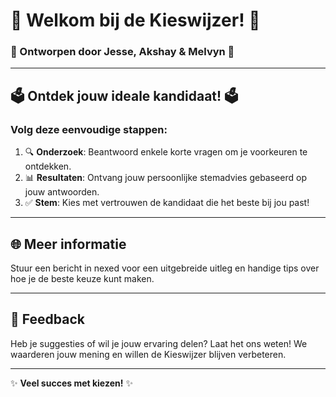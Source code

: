 # 🌟 **Welkom bij de Kieswijzer!** 🌟

### 🎉 Ontworpen door Jesse,  Akshay & Melvyn 🎉

---

## 🗳️ **Ontdek jouw ideale kandidaat!** 🗳️

### Volg deze eenvoudige stappen:

1. 🔍 **Onderzoek**: Beantwoord enkele korte vragen om je voorkeuren te ontdekken.
2. 📊 **Resultaten**: Ontvang jouw persoonlijke stemadvies gebaseerd op jouw antwoorden.
3. ✅ **Stem**: Kies met vertrouwen de kandidaat die het beste bij jou past!

---

## 🌐 **Meer informatie**

Stuur een bericht in nexed voor een uitgebreide uitleg en handige tips over hoe je de beste keuze kunt maken.

---

## 💬 **Feedback**

Heb je suggesties of wil je jouw ervaring delen? Laat het ons weten! We waarderen jouw mening en willen de Kieswijzer blijven verbeteren.

---

✨ **Veel succes met kiezen!** ✨
